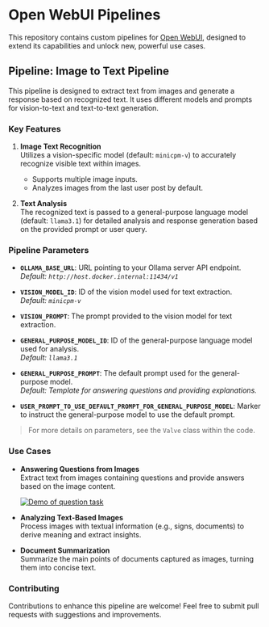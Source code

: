# Open WebUI Pipelines

This repository contains custom pipelines for [Open WebUI](https://github.com/open-webui/pipelines/), designed to extend its capabilities and unlock new, powerful use cases.

## Pipeline: **Image to Text Pipeline**

This pipeline is designed to extract text from images and generate a response based on recognized text. It uses different models and prompts for vision-to-text and text-to-text generation.

### Key Features

1. **Image Text Recognition**  
   Utilizes a vision-specific model (default: `minicpm-v`) to accurately recognize visible text within images.  
   - Supports multiple image inputs.  
   - Analyzes images from the last user post by default.
   
2. **Text Analysis**  
   The recognized text is passed to a general-purpose language model (default: `llama3.1`) for detailed analysis and response generation based on the provided prompt or user query.

### Pipeline Parameters

- **`OLLAMA_BASE_URL`**: URL pointing to your Ollama server API endpoint.  
  _Default: `http://host.docker.internal:11434/v1`_
  
- **`VISION_MODEL_ID`**: ID of the vision model used for text extraction.  
  _Default: `minicpm-v`_

- **`VISION_PROMPT`**: The prompt provided to the vision model for text extraction.

- **`GENERAL_PURPOSE_MODEL_ID`**: ID of the general-purpose language model used for analysis.  
  _Default: `llama3.1`_

- **`GENERAL_PURPOSE_PROMPT`**: The default prompt used for the general-purpose model.  
  _Default: Template for answering questions and providing explanations._

- **`USER_PROMPT_TO_USE_DEFAULT_PROMPT_FOR_GENERAL_PURPOSE_MODEL`**: Marker to instruct the general-purpose model to use the default prompt.

> For more details on parameters, see the `Valve` class within the code.

### Use Cases

- **Answering Questions from Images**  
  Extract text from images containing questions and provide answers based on the image content.

  [![Demo of question task](https://img.youtube.com/vi/o_Kq1HiODcs/0.jpg)](https://www.youtube.com/watch?v=o_Kq1HiODcs)

- **Analyzing Text-Based Images**  
  Process images with textual information (e.g., signs, documents) to derive meaning and extract insights.

- **Document Summarization**  
  Summarize the main points of documents captured as images, turning them into concise text.

### Contributing

Contributions to enhance this pipeline are welcome! Feel free to submit pull requests with suggestions and improvements.
